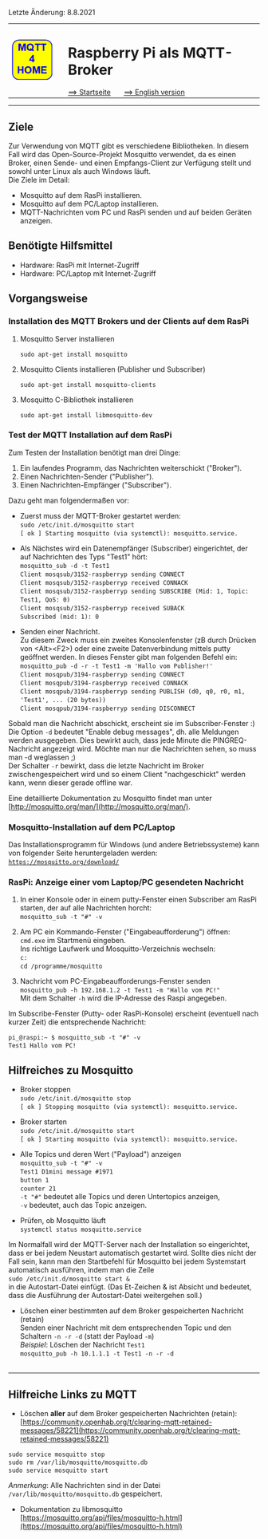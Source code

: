 Letzte &Auml;nderung: 8.8.2021   
<table><tr><td><img src="logo/mqtt4home_96.png"></img></td><td>&nbsp;</td><td>
<h1>Raspberry Pi als MQTT-Broker</h1>
<a href="liesmich.md">==> Startseite</a> &nbsp; &nbsp; &nbsp; 
<a href="m4h03_RasPiMQTTBroker_e.md">==> English version</a> &nbsp; &nbsp; &nbsp; 
</td></tr></table><hr>
  
## Ziele
Zur Verwendung von MQTT gibt es verschiedene Bibliotheken. In diesem Fall wird das Open-Source-Projekt Mosquitto verwendet, da es einen Broker, einen Sende- und einen Empfangs-Client zur Verf&uuml;gung stellt und sowohl unter Linux als auch Windows l&auml;uft.   
Die Ziele im Detail:   
* Mosquitto auf dem RasPi installieren.
* Mosquitto auf dem PC/Laptop installieren.
* MQTT-Nachrichten vom PC und RasPi senden und auf beiden Ger&auml;ten anzeigen.

## Ben&ouml;tigte Hilfsmittel
* Hardware: RasPi mit Internet-Zugriff
* Hardware: PC/Laptop mit Internet-Zugriff
 
## Vorgangsweise
### Installation des MQTT Brokers und der Clients auf dem RasPi
1. Mosquitto Server installieren   
   ```
   sudo apt-get install mosquitto
   ```
2. Mosquitto Clients installieren (Publisher und Subscriber)   
   ```
   sudo apt-get install mosquitto-clients
   ```
3. Mosquitto C-Bibliothek installieren   
   ```
   sudo apt-get install libmosquitto-dev
   ```

### Test der MQTT Installation auf dem RasPi
Zum Testen der Installation ben&ouml;tigt man drei Dinge:   
1. Ein laufendes Programm, das Nachrichten weiterschickt ("Broker").
2. Einen Nachrichten-Sender ("Publisher").
3. Einen Nachrichten-Empf&auml;nger ("Subscriber").

Dazu geht man folgenderma&szlig;en vor:   
* Zuerst muss der MQTT-Broker gestartet werden:   
  `sudo /etc/init.d/mosquitto start`   
  `[ ok ] Starting mosquitto (via systemctl): mosquitto.service.`

* Als N&auml;chstes wird ein Datenempf&auml;nger (Subscriber) eingerichtet, der auf Nachrichten des Typs "Test1" h&ouml;rt:   
 `mosquitto_sub -d -t Test1`   
 `Client mosqsub/3152-raspberryp sending CONNECT`   
 `Client mosqsub/3152-raspberryp received CONNACK`   
 `Client mosqsub/3152-raspberryp sending SUBSCRIBE (Mid: 1, Topic: Test1, QoS: 0)`   
 `Client mosqsub/3152-raspberryp received SUBACK`   
 `Subscribed (mid: 1): 0`   

* Senden einer Nachricht.   
  Zu diesem Zweck muss ein zweites Konsolenfenster (zB durch Dr&uuml;cken von &lt;Alt&gt;&lt;F2&gt;) oder eine zweite Datenverbindung mittels putty ge&ouml;ffnet werden. In dieses Fenster gibt man folgenden Befehl ein:   
  `mosquitto_pub -d -r -t Test1 -m 'Hallo vom Publisher!'`   
  `Client mosqpub/3194-raspberryp sending CONNECT`   
  `Client mosqpub/3194-raspberryp received CONNACK`   
  `Client mosqpub/3194-raspberryp sending PUBLISH (d0, q0, r0, m1, 'Test1', ... (20 bytes))`   
  `Client mosqpub/3194-raspberryp sending DISCONNECT`   

Sobald man die Nachricht abschickt, erscheint sie im Subscriber-Fenster :)   
Die Option `-d` bedeutet "Enable debug messages", dh. alle Meldungen werden ausgegeben. Dies bewirkt auch, dass jede Minute die PINGREQ-Nachricht angezeigt wird. M&ouml;chte man nur die Nachrichten sehen, so muss man -d weglassen ;)   
Der Schalter `-r` bewirkt, dass die letzte Nachricht im Broker zwischengespeichert wird und so einem Client "nachgeschickt" werden kann, wenn dieser gerade offline war.   
   
Eine detaillierte Dokumentation zu Mosquitto findet man unter [http://mosquitto.org/man/](http://mosquitto.org/man/).   

### Mosquitto-Installation auf dem PC/Laptop
Das Installationsprogramm f&uuml;r Windows (und andere Betriebssysteme) kann von folgender Seite heruntergeladen werden:   
[`https://mosquitto.org/download/`](https://mosquitto.org/download/)


### RasPi: Anzeige einer vom Laptop/PC gesendeten Nachricht
1. In einer Konsole oder in einem putty-Fenster einen Subscriber am RasPi starten, der auf alle Nachrichten horcht:   
```mosquitto_sub -t "#" -v```

2. Am PC ein Kommando-Fenster ("Eingabeaufforderung") &ouml;ffnen:   
```cmd.exe```
im Startmen&uuml; eingeben.   
Ins richtige Laufwerk und Mosquitto-Verzeichnis wechseln:   
```c:```   
```cd /programme/mosquitto```

3. Nachricht vom PC-Eingabeaufforderungs-Fenster senden   
```mosquitto_pub -h 192.168.1.2 -t Test1 -m "Hallo vom PC!"```   
Mit dem Schalter `-h` wird die IP-Adresse des Raspi angegeben.   

Im Subscribe-Fenster (Putty- oder RasPi-Konsole) erscheint (eventuell nach kurzer Zeit) die entsprechende Nachricht:<br>
```
pi_@raspi:~ $ mosquitto_sub -t "#" -v
Test1 Hallo vom PC!
```

## Hilfreiches zu Mosquitto

* Broker stoppen   
  `sudo /etc/init.d/mosquitto stop`   
  `[ ok ] Stopping mosquitto (via systemctl): mosquitto.service.`   

* Broker starten   
  `sudo /etc/init.d/mosquitto start`   
  `[ ok ] Starting mosquitto (via systemctl): mosquitto.service.`   

* Alle Topics und deren Wert ("Payload") anzeigen   
  `mosquitto_sub -t "#" -v`   
  `Test1 D1mini message #1971`   
  `button 1`   
  `counter 21`   
  `-t "#"` bedeutet alle Topics und deren Untertopics anzeigen,   
  `-v` bedeutet, auch das Topic anzeigen.   

* Pr&uuml;fen, ob Mosquitto l&auml;uft   
  `systemctl status mosquitto.service`   

Im Normalfall wird der MQTT-Server nach der Installation so eingerichtet, dass er bei jedem Neustart automatisch gestartet wird. Sollte dies nicht der Fall sein, kann man den Startbefehl f&uuml;r Mosquitto bei jedem Systemstart automatisch ausf&uuml;hren, indem man die Zeile   
`sudo /etc/init.d/mosquitto start &`   
in die Autostart-Datei einf&uuml;gt.
(Das Et-Zeichen & ist Absicht und bedeutet, dass die Ausf&uuml;hrung der Autostart-Datei weitergehen soll.)

* L&ouml;schen einer bestimmten auf dem Broker gespeicherten Nachricht (retain)   
  Senden einer Nachricht mit dem entsprechenden Topic und den Schaltern `-n -r -d` (statt der Payload `-m`)   
  _Beispiel_: L&ouml;schen der Nachricht `Test1`   
  `mosquitto_pub -h 10.1.1.1 -t Test1 -n -r -d`   
&nbsp;   
---   

## Hilfreiche Links zu MQTT
* L&ouml;schen __aller__ auf dem Broker gespeicherten Nachrichten (retain):   
[https://community.openhab.org/t/clearing-mqtt-retained-messages/58221](https://community.openhab.org/t/clearing-mqtt-retained-messages/58221)   
```
sudo service mosquitto stop   
sudo rm /var/lib/mosquitto/mosquitto.db   
sudo service mosquitto start   
```
_Anmerkung_: Alle Nachrichten sind in der Datei `/var/lib/mosquitto/mosquitto.db` gespeichert.

* Dokumentation zu libmosquitto   
[https://mosquitto.org/api/files/mosquitto-h.html](https://mosquitto.org/api/files/mosquitto-h.html)

